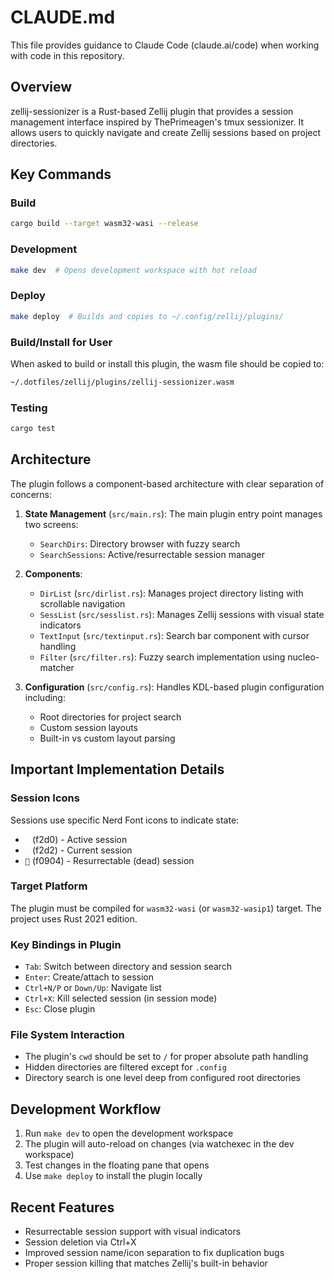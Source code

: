 # CLAUDE.md

This file provides guidance to Claude Code (claude.ai/code) when working with code in this repository.

## Overview

zellij-sessionizer is a Rust-based Zellij plugin that provides a session management interface inspired by ThePrimeagen's tmux sessionizer. It allows users to quickly navigate and create Zellij sessions based on project directories.

## Key Commands

### Build
```bash
cargo build --target wasm32-wasi --release
```

### Development
```bash
make dev  # Opens development workspace with hot reload
```

### Deploy
```bash
make deploy  # Builds and copies to ~/.config/zellij/plugins/
```

### Build/Install for User
When asked to build or install this plugin, the wasm file should be copied to:
```bash
~/.dotfiles/zellij/plugins/zellij-sessionizer.wasm
```

### Testing
```bash
cargo test
```

## Architecture

The plugin follows a component-based architecture with clear separation of concerns:

1. **State Management** (`src/main.rs`): The main plugin entry point manages two screens:
   - `SearchDirs`: Directory browser with fuzzy search
   - `SearchSessions`: Active/resurrectable session manager
   
2. **Components**:
   - `DirList` (`src/dirlist.rs`): Manages project directory listing with scrollable navigation
   - `SessList` (`src/sesslist.rs`): Manages Zellij sessions with visual state indicators
   - `TextInput` (`src/textinput.rs`): Search bar component with cursor handling
   - `Filter` (`src/filter.rs`): Fuzzy search implementation using nucleo-matcher

3. **Configuration** (`src/config.rs`): Handles KDL-based plugin configuration including:
   - Root directories for project search
   - Custom session layouts
   - Built-in vs custom layout parsing

## Important Implementation Details

### Session Icons
Sessions use specific Nerd Font icons to indicate state:
- ` ` (f2d0) - Active session
- ` ` (f2d2) - Current session  
- `󰤄` (f0904) - Resurrectable (dead) session

### Target Platform
The plugin must be compiled for `wasm32-wasi` (or `wasm32-wasip1`) target. The project uses Rust 2021 edition.

### Key Bindings in Plugin
- `Tab`: Switch between directory and session search
- `Enter`: Create/attach to session
- `Ctrl+N/P` or `Down/Up`: Navigate list
- `Ctrl+X`: Kill selected session (in session mode)
- `Esc`: Close plugin

### File System Interaction
- The plugin's `cwd` should be set to `/` for proper absolute path handling
- Hidden directories are filtered except for `.config`
- Directory search is one level deep from configured root directories

## Development Workflow

1. Run `make dev` to open the development workspace
2. The plugin will auto-reload on changes (via watchexec in the dev workspace)
3. Test changes in the floating pane that opens
4. Use `make deploy` to install the plugin locally

## Recent Features

- Resurrectable session support with visual indicators
- Session deletion via Ctrl+X
- Improved session name/icon separation to fix duplication bugs
- Proper session killing that matches Zellij's built-in behavior